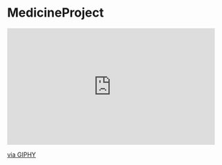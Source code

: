# MedicineProject


<iframe src="https://giphy.com/embed/hvhDpyAK3N8D0WLvfX" width="480" height="269" frameBorder="0" class="giphy-embed" allowFullScreen></iframe><p><a href="https://giphy.com/gifs/hvhDpyAK3N8D0WLvfX">via GIPHY</a></p>
